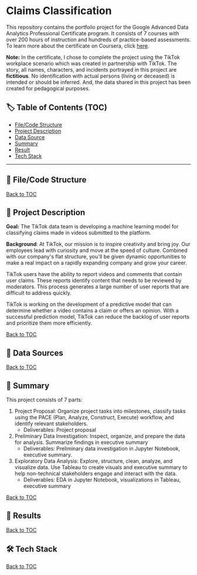 # Claims Classification

This repository contains the portfoilo project for the Google Advanced Data Analytics Professional Certificate program. It consists of 7 courses with over 200 hours of instruction and hundreds of practice-based assessments. To learn more about the certificate on Coursera, click [here](https://www.coursera.org/professional-certificates/google-advanced-data-analytics).

**Note:** In the certificate, I chose to complete the project using the TikTok workplace scenario which was created in partnership with TikTok. The story, all names, characters, and incidents portrayed in this project are **fictitious**. No identification with actual persons (living or deceased) is intended or should be inferred. And, the data shared in this project has been created for pedagogical purposes.

## :label: Table of Contents (TOC)
- [File/Code Structure](#open_file_folder-filecode-structure)
- [Project Description](#memo-project-description)
- [Data Source](#mag_right-data-source)
- [Summary](#open_book-summary)
- [Result](#dart-result)
- [Tech Stack](#hammer_and_wrench-tech-stack)

---

## :open_file_folder: File/Code Structure



[Back to TOC](#label-table-of-contents-toc)

## :memo: Project Description

**Goal:** The TikTok data team is developing a machine learning model for classifying claims made in videos submitted to the platform.

**Background**: At TikTok, our mission is to inspire creativity and bring joy. Our employees lead with curiosity and move at the speed of culture. Combined with our company's flat structure, you'll be given dynamic opportunities to make a real impact on a rapidly expanding company and grow your career.

TikTok users have the ability to report videos and comments that contain user claims. These reports identify content that needs to be reviewed by moderators. This process generates a large number of user reports that are difficult to address quickly. 

TikTok is working on the development of a predictive model that can determine whether a video contains a claim or offers an opinion. With a successful prediction model, TikTok can reduce the backlog of user reports and prioritize them more efficiently.

[Back to TOC](#label-table-of-contents-toc)

## :mag_right: Data Sources



[Back to TOC](#label-table-of-contents-toc)

## :open_book: Summary

This project consists of 7 parts:

1. Project Proposal: Organize project tasks into milestones, classify tasks using the PACE (Plan, Analyze, Construct, Execute) workflow, and identify relevant stakeholders.
    - Deliverables: Project proposal
2. Preliminary Data Investigation: Inspect, organize, and prepare the data for analysis. Summarize findings in executive summary
    - Deliverables: Preliminary data investigation in Jupyter Notebook, executive summary.
3. Exploratory Data Analysis: Explore, structure, clean, analyze, and visualize data. Use Tableau to create visuals and executive summary to help non-technical stakeholders engage and interact with the data.
    - Deliverables: EDA in Jupyter Notebook, visualizations in Tableau, executive summary

[Back to TOC](#label-table-of-contents-toc)

## :dart: Results



[Back to TOC](#label-table-of-contents-toc)

## :hammer_and_wrench: Tech Stack



[Back to TOC](#label-table-of-contents-toc)




